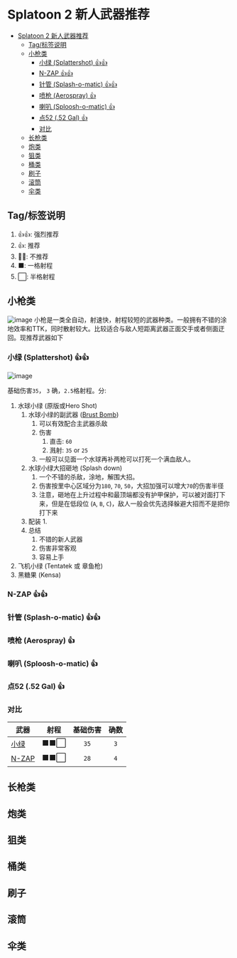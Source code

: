# Splatoon 2 新人武器推荐

- [Splatoon 2 新人武器推荐](#splatoon-2-新人武器推荐)
	- [Tag/标签说明](#tag标签说明)
	- [小枪类](#小枪类)
		- [小绿 (Splattershot) 👍👍](#小绿-splattershot-)
		- [N-ZAP 👍👍](#n-zap-)
		- [针管 (Splash-o-matic) 👍👍](#针管-splash-o-matic-)
		- [喷枪 (Aerospray) 👍](#喷枪-aerospray-)
		- [喇叭 (Sploosh-o-matic) 👍](#喇叭-sploosh-o-matic-)
		- [点52 (.52 Gal) 👍](#点52-52-gal-)
		- [对比](#对比)
	- [长枪类](#长枪类)
	- [炮类](#炮类)
	- [狙类](#狙类)
	- [桶类](#桶类)
	- [刷子](#刷子)
	- [滚筒](#滚筒)
	- [伞类](#伞类)

## Tag/标签说明

1. 👍👍: 强烈推荐
2. 👍: 推荐
3. 👎🏼: 不推荐
4. ⬛: 一格射程
5. ⬜: 半格射程


## 小枪类

![image](https://cdn.wikimg.net/en/splatoonwiki/images/7/77/S2_Splattershot_Twitter_SplatoonJP_Image3.jpg)
小枪是一类全自动，射速快，射程较短的武器种类。一般拥有不错的涂地效率和TTK，同时散射较大。比较适合与敌人短距离武器正面交手或者侧面迂回。现推荐武器如下

### 小绿 (Splattershot) 👍👍

![image](https://cdn.wikimg.net/en/splatoonwiki/images/thumb/6/60/S2_Weapon_Main_Splattershot.png/64px-S2_Weapon_Main_Splattershot.png)

基础伤害`35`， `3` 确，`2.5`格射程。分:

1. 水球小绿 (原版或Hero Shot)
    1. 水球小绿的副武器 ([Brust Bomb](./sub_weapon.md#三角雷-(Splat-Bomb)))
        1. 可以有效配合主武器杀敌
        2. 伤害
            1. 直击: `60`
            2. 溅射: `35` or `25`
        3. 一般可以见面一个水球再补两枪可以打死一个满血敌人。
    2. 水球小绿大招砸地 (Splash down) 
        1. 一个不错的杀敌，涂地，解围大招。
        2. 伤害按里中心区域分为`180`, `70`, `50`，大招加强可以增大`70`的伤害半径
        3. 注意，砸地在上升过程中和最顶端都没有护甲保护，可以被对面打下来，但是在低段位 (`A`, `B`, `C`)，敌人一般会优先选择躲避大招而不是把你打下来
    3. 配装
       1. 
    4. 总结
        1. 不错的新人武器
        2. 伤害非常客观
        3. 容易上手
2. 飞机小绿 (Tentatek 或 章鱼枪)
3. 黑糖果 (Kensa)

### N-ZAP 👍👍

### 针管 (Splash-o-matic) 👍👍

### 喷枪 (Aerospray) 👍

### 喇叭 (Sploosh-o-matic) 👍

### 点52 (.52 Gal) 👍

### 对比

| 武器                        | 射程 | 基础伤害 | 确数  |
| --------------------------- | ---- | :------: | :---: |
| [小绿](#小绿-splattershot-)  | ⬛⬛⬜  |   `35`   |  `3`  |
| [N-ZAP](#n-zap-)            | ⬛⬛⬜  |   `28`   |  `4`  |

## 长枪类

## 炮类

## 狙类

## 桶类

## 刷子

## 滚筒

## 伞类
